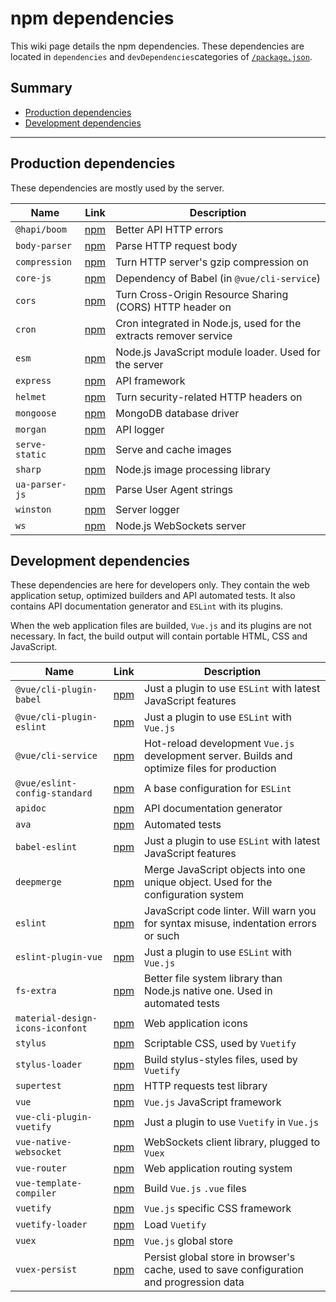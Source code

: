 # npm dependencies

This wiki page details the npm dependencies. These dependencies are located in `dependencies` and `devDependencies`categories of [`/package.json`](../package.json).

## Summary

 - [Production dependencies](#production-dependencies)
 - [Development dependencies](#development-dependencies)

---

## Production dependencies
These dependencies are mostly used by the server.

| Name | Link | Description |
| --- | --- | --- |
| `@hapi/boom` | [npm](https://www.npmjs.com/package/@hapi/boom) | Better API HTTP errors |
| `body-parser` | [npm](https://www.npmjs.com/package/body-parser) | Parse HTTP request body |
| `compression` | [npm](https://www.npmjs.com/package/compression) | Turn HTTP server's gzip compression on |
| `core-js` | [npm](https://www.npmjs.com/package/core-js) | Dependency of Babel (in `@vue/cli-service`) |
| `cors` | [npm](https://www.npmjs.com/package/cors) | Turn Cross-Origin Resource Sharing (CORS) HTTP header on |
| `cron` | [npm](https://www.npmjs.com/package/cron) | Cron integrated in Node.js, used for the extracts remover service |
| `esm` | [npm](https://www.npmjs.com/package/esm) | Node.js JavaScript module loader. Used for the server |
| `express` | [npm](https://www.npmjs.com/package/express) | API framework |
| `helmet` | [npm](https://www.npmjs.com/package/helmet) | Turn security-related HTTP headers on |
| `mongoose` | [npm](https://www.npmjs.com/package/mongoose) | MongoDB database driver |
| `morgan` | [npm](https://www.npmjs.com/package/morgan) | API logger |
| `serve-static` | [npm](https://www.npmjs.com/package/serve-static) | Serve and cache images |
| `sharp` | [npm](https://www.npmjs.com/package/sharp) | Node.js image processing library |
| `ua-parser-js` | [npm](https://www.npmjs.com/package/ua-parser-js) | Parse User Agent strings |
| `winston` | [npm](https://www.npmjs.com/package/winston) | Server logger |
| `ws` | [npm](https://www.npmjs.com/package/ws) | Node.js WebSockets server |

## Development dependencies
These dependencies are here for developers only. They contain the web application setup, optimized builders and API automated tests. It also contains API documentation generator and `ESLint` with its plugins.

When the web application files are builded, `Vue.js` and its plugins are not necessary. In fact, the build output will contain portable HTML, CSS and JavaScript.

| Name | Link | Description |
| --- | --- | --- |
| `@vue/cli-plugin-babel` | [npm](https://www.npmjs.com/package/@vue/cli-plugin-babel) | Just a plugin to use `ESLint` with latest JavaScript features |
| `@vue/cli-plugin-eslint` | [npm](https://www.npmjs.com/package/@vue/cli-plugin-eslint) | Just a plugin to use `ESLint` with `Vue.js` |
| `@vue/cli-service` | [npm](https://www.npmjs.com/package/@vue/cli-service) | Hot-reload development `Vue.js` development server. Builds and optimize files for production |
| `@vue/eslint-config-standard` | [npm](https://www.npmjs.com/package/@vue/eslint-config-standard) | A base configuration for `ESLint` |
| `apidoc` | [npm](https://www.npmjs.com/package/apidoc) | API documentation generator |
| `ava` | [npm](https://www.npmjs.com/package/ava) | Automated tests |
| `babel-eslint` | [npm](https://www.npmjs.com/package/babel-eslint) | Just a plugin to use `ESLint` with latest JavaScript features |
| `deepmerge` | [npm](https://www.npmjs.com/package/deepmerge) | Merge JavaScript objects into one unique object. Used for the configuration system |
| `eslint` | [npm](https://www.npmjs.com/package/eslint) | JavaScript code linter. Will warn you for syntax misuse, indentation errors or such  |
| `eslint-plugin-vue` | [npm](https://www.npmjs.com/package/eslint-plugin-vue) | Just a plugin to use `ESLint` with `Vue.js` |
| `fs-extra` | [npm](https://www.npmjs.com/package/fs-extra) | Better file system library than Node.js native one. Used in automated tests |
| `material-design-icons-iconfont` | [npm](https://www.npmjs.com/package/material-design-icons-iconfont) | Web application icons |
| `stylus` | [npm](https://www.npmjs.com/package/stylus) | Scriptable CSS, used by `Vuetify` |
| `stylus-loader` | [npm](https://www.npmjs.com/package/stylus-loader) | Build stylus-styles files, used by `Vuetify` |
| `supertest` | [npm](https://www.npmjs.com/package/supertest) | HTTP requests test library |
| `vue` | [npm](https://www.npmjs.com/package/vue) | `Vue.js` JavaScript framework |
| `vue-cli-plugin-vuetify` | [npm](https://www.npmjs.com/package/vue-cli-plugin-vuetify) | Just a plugin to use `Vuetify` in `Vue.js` |
| `vue-native-websocket` | [npm](https://www.npmjs.com/package/vue-native-websocket) | WebSockets client library, plugged to `Vuex` |
| `vue-router` | [npm](https://www.npmjs.com/package/vue-router) | Web application routing system |
| `vue-template-compiler` | [npm](https://www.npmjs.com/package/vue-template-compiler) | Build `Vue.js` `.vue` files |
| `vuetify` | [npm](https://www.npmjs.com/package/vuetify) | `Vue.js` specific CSS framework |
| `vuetify-loader` | [npm](https://www.npmjs.com/package/vuetify-loader) | Load `Vuetify` |
| `vuex` | [npm](https://www.npmjs.com/package/vuex) | `Vue.js` global store |
| `vuex-persist` | [npm](https://www.npmjs.com/package/vuex-persist) | Persist global store in browser's cache, used to save configuration and progression data |